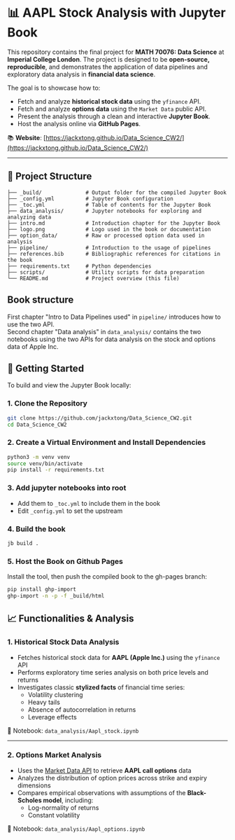 # 📊 AAPL Stock Analysis with Jupyter Book

This repository contains the final project for **MATH 70076: Data Science** at **Imperial College London**. The project is designed to be **open-source, reproducible**, and demonstrates the application of data pipelines and exploratory data analysis in **financial data science**.

The goal is to showcase how to:

- Fetch and analyze **historical stock data** using the `yfinance` API.
- Fetch and analyze **options data** using the `Market Data` public API.
- Present the analysis through a clean and interactive **Jupyter Book**.
- Host the analysis online via **GitHub Pages**.

📚 **Website**: [https://jackxtong.github.io/Data_Science_CW2/](https://jackxtong.github.io/Data_Science_CW2/)

---

## 📁 Project Structure

```text
├── _build/              # Output folder for the compiled Jupyter Book
├── _config.yml          # Jupyter Book configuration
├── _toc.yml             # Table of contents for the Jupyter Book
├── data_analysis/       # Jupyter notebooks for exploring and analyzing data
├── intro.md             # Introduction chapter for the Jupyter Book
├── logo.png             # Logo used in the book or documentation
├── option_data/         # Raw or processed option data used in analysis
├── pipeline/            # Introduction to the usage of pipelines
├── references.bib       # Bibliographic references for citations in the book
├── requirements.txt     # Python dependencies
├── scripts/             # Utility scripts for data preparation
└── README.md            # Project overview (this file)
```

## Book structure

First chapter "Intro to Data Pipelines used" in `pipeline/` introduces how to use the two API.  
Second chapter "Data analysis" in `data_analysis/` contains the two notebooks using the two APIs for data analysis on the stock and options data of Apple Inc.

## 🚀 Getting Started

To build and view the Jupyter Book locally:

### 1. Clone the Repository

```bash
git clone https://github.com/jackxtong/Data_Science_CW2.git
cd Data_Science_CW2
```

### 2. Create a Virtual Environment and Install Dependencies

```bash
python3 -m venv venv
source venv/bin/activate
pip install -r requirements.txt
```

### 3. Add jupyter notebooks into root
- Add them to `_toc.yml` to include them in the book
- Edit `_config.yml` to set the upstream

### 4. Build the book

```bash
jb build .
```

### 5. Host the Book on Github Pages

Install the tool, then push the compiled book to the gh-pages branch:
```bash
pip install ghp-import
ghp-import -n -p -f _build/html
```

## 📈 Functionalities & Analysis

### 1. Historical Stock Data Analysis

- Fetches historical stock data for **AAPL (Apple Inc.)** using the `yfinance` API
- Performs exploratory time series analysis on both price levels and returns
- Investigates classic **stylized facts** of financial time series:
  - Volatility clustering
  - Heavy tails
  - Absence of autocorrelation in returns
  - Leverage effects

📓 Notebook: `data_analysis/Aapl_stock.ipynb`

---

### 2. Options Market Analysis

- Uses the [Market Data API](https://api.marketdata.app/v1/options/chain/AAPL/) to retrieve **AAPL call options** data
- Analyzes the distribution of option prices across strike and expiry dimensions
- Compares empirical observations with assumptions of the **Black-Scholes model**, including:
  - Log-normality of returns
  - Constant volatility

📓 Notebook: `data_analysis/Aapl_options.ipynb`
